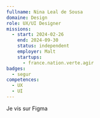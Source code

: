 ```yaml
---
fullname: Nina Leal de Sousa
domaine: Design
role: UX/UI Designer
missions:
  - start: 2024-02-26
    end: 2024-09-30
    status: independent
    employer: Malt
    startups:
      - france.nation.verte.agir
badges:
  - segur
competences:
  - UX
  - UI
---
```

Je vis sur Figma